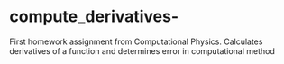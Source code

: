 # compute_derivatives-
First homework assignment from Computational Physics. Calculates derivatives of a function and determines error in computational method
